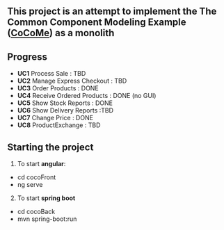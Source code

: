 ## This project is an attempt to implement the The Common Component Modeling Example ([CoCoMe](https://www.cocome.org/downloads/documentation/cocome.pdf)) as a monolith



## Progress

 - **UC1** Process Sale : TBD
 - **UC2** Manage Express Checkout : TBD
 - **UC3** Order Products : DONE
 - **UC4** Receive Ordered Products : DONE (no GUI)
 - **UC5** Show Stock Reports : DONE
 - **UC6** Show Delivery Reports :TBD
 - **UC7** Change Price : DONE
 - **UC8** ProductExchange : TBD

## Starting the project

1. To start **angular**:
- cd cocoFront
- ng serve

2. To start **spring boot**
- cd cocoBack
- mvn spring-boot:run 

